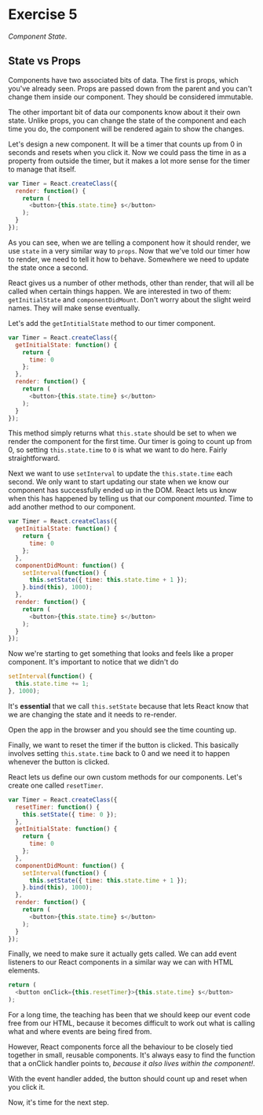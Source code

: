 # Exercise 5
_Component State_.

## State vs Props
Components have two associated bits of data. The first is props, which you've already seen. Props are passed down from the parent and you can't change them inside our component. They should be considered immutable.

The other important bit of data our components know about it their own state. Unlike props, you can change the state of the component and each time you do, the component will be rendered again to show the changes.

Let's design a new component. It will be a timer that counts up from 0 in seconds and resets when you click it. Now we could pass the time in as a property from outside the timer, but it makes a lot more sense for the timer to manage that itself.

```js
var Timer = React.createClass({
  render: function() {
    return (
      <button>{this.state.time} s</button>
    );
  }
});
```

As you can see, when we are telling a component how it should render, we use `state` in a very similar way to `props`. Now that we've told our timer how to render, we need to tell it how to behave. Somewhere we need to update the state once a second.

React gives us a number of other methods, other than render, that will all be called when certain things happen. We are interested in two of them: `getInitialState` and `componentDidMount`. Don't worry about the slight weird names. They will make sense eventually.

Let's add the `getIntitialState` method to our timer component.

```js
var Timer = React.createClass({
  getInitialState: function() {
    return {
      time: 0
    };
  },
  render: function() {
    return (
      <button>{this.state.time} s</button>
    );
  }
});
```

This method simply returns what `this.state` should be set to when we render the component for the first time. Our timer is going to count up from 0, so setting `this.state.time` to `0` is what we want to do here. Fairly straightforward.

Next we want to use `setInterval` to update the `this.state.time` each second. We only want to start updating our state when we know our component has successfully ended up in the DOM. React lets us know when this has happened by telling us that our component _mounted_. Time to add another method to our component.

```js
var Timer = React.createClass({
  getInitialState: function() {
    return {
      time: 0
    };
  },
  componentDidMount: function() {
    setInterval(function() {
      this.setState({ time: this.state.time + 1 });
    }.bind(this), 1000);
  },
  render: function() {
    return (
      <button>{this.state.time} s</button>
    );
  }
});
```

Now we're starting to get something that looks and feels like a proper component. It's important to notice that we didn't do

```js
setInterval(function() {
  this.state.time += 1;
}, 1000);
```

It's __essential__ that we call `this.setState` because that lets React know that we are changing the state and it needs to re-render.

Open the app in the browser and you should see the time counting up.

Finally, we want to reset the timer if the button is clicked. This basically involves setting `this.state.time` back to 0 and we need it to happen whenever the button is clicked.

React lets us define our own custom methods for our components. Let's create one called `resetTimer`.

```js
var Timer = React.createClass({
  resetTimer: function() {
    this.setState({ time: 0 });
  },
  getInitialState: function() {
    return {
      time: 0
    };
  },
  componentDidMount: function() {
    setInterval(function() {
      this.setState({ time: this.state.time + 1 });
    }.bind(this), 1000);
  },
  render: function() {
    return (
      <button>{this.state.time} s</button>
    );
  }
});
```

Finally, we need to make sure it actually gets called. We can add event listeners to our React components in a similar way we can with HTML elements.

```js
return (
  <button onClick={this.resetTimer}>{this.state.time} s</button>
);
```

For a long time, the teaching has been that we should keep our event code free from our HTML, because it becomes difficult to work out what is calling what and where events are being fired from.

However, React components force all the behaviour to be closely tied together in small, reusable components. It's always easy to find the function that a onClick handler points to, _because it also lives within the component!_.

With the event handler added, the button should count up and reset when you click it.

Now, it's time for the next step.

